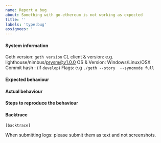 ```yaml
---
name: Report a bug
about: Something with go-ethereum is not working as expected
title: ''
labels: 'type:bug'
assignees: ''
---
```


#### System information

Geth version: `geth version`
CL client & version: e.g. lighthouse/nimbus/prysm@v1.0.0
OS & Version: Windows/Linux/OSX
Commit hash : (if `develop`)
Flags: e.g `./geth --story  --syncmode full`

#### Expected behaviour


#### Actual behaviour


#### Steps to reproduce the behaviour


#### Backtrace

````
[backtrace]
````

When submitting logs: please submit them as text and not screenshots.
